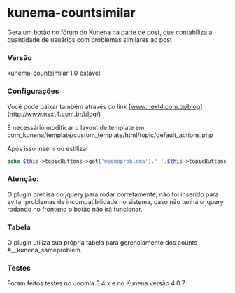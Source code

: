 # kunema-countsimilar
Gera um botão no fórum do Kunena na parte de post, que contabiliza a quantidade de usuários com problemas similares ao post

### Versão 
kunema-countsimilar 1.0 estável 

### Configurações

Você pode baixar também através do link [www.next4.com.br/blog](http://www.next4.com.br/blog/) 

É necessário modificar o layout de template em com_kunena/template/custom_template/html/topic/default_actions.php

Após isso inserir ou estilizar

```php
echo $this->topicButtons->get('mesmoproblema').' '.$this->topicButtons->get('countmesmoproblema');
```

### Atenção:

O plugin precisa do jquery para rodar corretamente, não foi inserido para evitar problemas de incompatibilidade no sistema, caso não tenha o jquery rodando no frontend o botão não irá funcionar.

### Tabela

O plugin utiliza sua própria tabela para gerenciamento dos counts #__kunena_sameproblem.

### Testes

Foram feitos testes no Joomla 3.4.x e no Kunena versão 4.0.7
